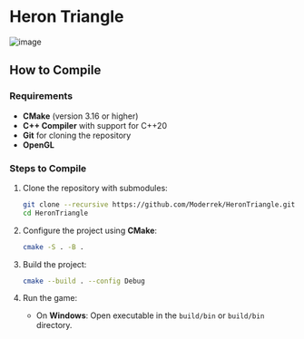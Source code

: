 # Heron Triangle

![image](https://github.com/user-attachments/assets/47fd1bd0-f616-455a-8e7c-dd6056ac430c)

## How to Compile

### Requirements
- **CMake** (version 3.16 or higher)
- **C++ Compiler** with support for C++20
- **Git** for cloning the repository
- **OpenGL**

### Steps to Compile

1. Clone the repository with submodules:
   ```bash
   git clone --recursive https://github.com/Moderrek/HeronTriangle.git
   cd HeronTriangle
   ```

3. Configure the project using **CMake**:
   ```bash
   cmake -S . -B .
   ```

4. Build the project:
   ```bash
   cmake --build . --config Debug
   ```

5. Run the game:
   * On **Windows**: Open executable in the `build/bin` or `build/bin` directory.

